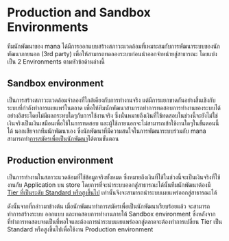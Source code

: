 # Production and Sandbox Environments
ทีมนักพัฒนาของ mana ได้มีการออกแบบสร้างสภาวะแวดล้อมที่เหมาะสมกับการพัฒนาระบบของนักพัฒนาภายนอก (3rd party) เพื่อให้สามารถทดลองระบบก่อนนำออกจำหน่ายสู่สาธารณะ โดยแบ่งเป็น 2 Environments ตามหัวข้อด้านล่างนี้ 

## Sandbox environment
<!-- รูป เงินปลอมมีการพัฒนาระบบ และแยกขาดกับแอพในตลาด -->
<!-- โดยบุคคลภายนอกจะไม่สามารถเข้ามายุ่งเกี่ยวได้ -->

เป็นการสร้างสภาวะแวดล้อมจำลองที่ใกล้เคียงกับการทำงานจริง แต่มีการแยกขาดกันอย่างสิ้นเชิงกับระบบที่กำลังทำการเผยแพร่ในตลาด เพื่อให้ทีมนักพัฒนาสามารถทำการทดสอบการทำงานของระบบได้อย่างอิสระโดยไม่มีผลกระทบใดๆกับการใช้งานจริง ซึ่งนั่นหมายถึงเงินที่ใช้ทดสอบในช่วงนี้จะยังไม่ใช่เงินจริงเป็นเงินเสมือนเพื่อใช้ในการทดสอบ และผู้ใช้ภายนอกจะไม่สามารถเข้าใช้งานใดๆในขั้นตอนนี้ได้ นอกเสียจากทีมนักพัฒนาเอง ซึ่งนักพัฒนาที่มีความสนใจในการพัฒนาระบบร่วมกับ mana สามารถทำ[การสมัครเพื่อเป็นนักพัฒนา](../Quickstarts/GettingStarted.md)ได้ตามขั้นตอน 

## Production environment

<!-- รูป เงินจริง แอพใช้ตัวเดียวกันกับในตลาด -->

เป็นการทำงานในสภาวะแวดล้อมที่ใช้ข้อมูลจริงทั้งหมด ซึ่งหมายถึงเงินที่ใช้ในช่วงนี้จะเป็นเงินจริงที่ใช้งานกับ Application บน store
โดยการที่จะนำระบบออกสู่สาธารณะได้นั้นทีมนักพัฒนาต้องมี [Tier ที่เป็นระดับ Standard หรือสูงขึ้นไป](../Quickstarts/stepUpgrade_tier.md) เท่านั้นจึงจะสามารถนำระบบเผยแพร่ออกสู่สาธารณะได้

ดังนั้นจากที่กล่าวมาข้างต้น เมื่อนักพัฒนาทำการสมัครเพื่อเป็นนักพัฒนาเรียบร้อยแล้ว จะสามารถทำการสร้างระบบ ออกแบบ และทดสอบการทำงานภายใต้ Sandbox environment ซึ่งหลังจากที่ทำการทดสอบจนเป็นที่พอใจและต้องการนำระบบเผยแพร่ออกสู่ตลาดจะต้องทำการเปลี่ยน Tier เป็น Standard หรือสูงขึ้นไปเพื่อใช้งาน Production environment